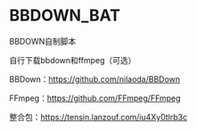 # BBDOWN_BAT

BBDOWN自制脚本

自行下载bbdown和ffmpeg（可选）

BBDown：https://github.com/nilaoda/BBDown

FFmpeg：https://github.com/FFmpeg/FFmpeg

整合包：https://tensin.lanzouf.com/iu4Xy0tlrb3c

